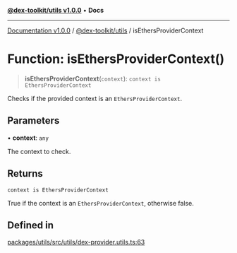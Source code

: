 [**@dex-toolkit/utils v1.0.0**](../README.md) • **Docs**

***

[Documentation v1.0.0](../../../packages.md) / [@dex-toolkit/utils](../README.md) / isEthersProviderContext

# Function: isEthersProviderContext()

> **isEthersProviderContext**(`context`): `context is EthersProviderContext`

Checks if the provided context is an `EthersProviderContext`.

## Parameters

• **context**: `any`

The context to check.

## Returns

`context is EthersProviderContext`

True if the context is an `EthersProviderContext`, otherwise false.

## Defined in

[packages/utils/src/utils/dex-provider.utils.ts:63](https://github.com/niZmosis/dex-toolkit/blob/3d8b41b44787b30fbea5de3ab4737662ffb61bc8/packages/utils/src/utils/dex-provider.utils.ts#L63)
